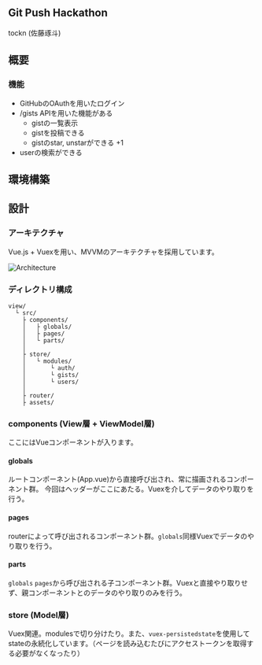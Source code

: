 ## Git Push Hackathon
tockn (佐藤琢斗)

## 概要

### 機能
- GitHubのOAuthを用いたログイン
- /gists APIを用いた機能がある
  - gistの一覧表示
  - gistを投稿できる
  - gistのstar, unstarができる +1
- userの検索ができる

## 環境構築

## 設計

### アーキテクチャ
Vue.js + Vuexを用い、MVVMのアーキテクチャを採用しています。

![Architecture](https://i.imgur.com/53usCll.png)

### ディレクトリ構成

```
view/
  └ src/
    ├ components/
    │   ├ globals/
    │   ├ pages/
    │   └ parts/
    │
    ├ store/
    │   └ modules/
    │       └ auth/
    │       └ gists/
    │       └ users/
    │
    ├ router/
    ├ assets/
```

### components (View層 + ViewModel層)

ここにはVueコンポーネントが入ります。

#### globals

ルートコンポーネント(App.vue)から直接呼び出され、常に描画されるコンポーネント群。
今回はヘッダーがここにあたる。Vuexを介してデータのやり取りを行う。

#### pages

routerによって呼び出されるコンポーネント群。`globals`同様Vuexでデータのやり取りを行う。

#### parts

`globals` `pages`から呼び出される子コンポーネント群。Vuexと直接やり取りせず、親コンポーネントとのデータのやり取りのみを行う。

### store (Model層)

Vuex関連。modulesで切り分けたり。また、`vuex-persistedstate`を使用してstateの永続化しています。（ページを読み込むたびにアクセストークンを取得する必要がなくなったり）


